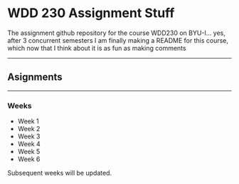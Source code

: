 # **WDD 230 Assignment Stuff**
The assignment github repository for the course WDD230 on BYU-I... yes, after 3 concurrent semesters I am finally making a README for this course, which now that I think about it is as fun as making comments

---

## Asignments
---

### Weeks

- Week 1
- Week 2
- Week 3
- Week 4
- Week 5
- Week 6



Subsequent weeks will be updated.